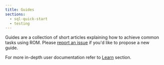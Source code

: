 ```yaml
---
title: Guides
sections:
  - sql-quick-start
  - testing
---
```


Guides are a collection of short articles explaining how to achieve common tasks
using ROM. Please [report an issue](https://github.com/rom-rb/rom-rb.org/issues/new?title=Add%20a%20guide%20about...&labels[]=guides) if you'd like to propose a new guide.

For more in-depth user documentation refer to [Learn](/%{version}/learn) section.
